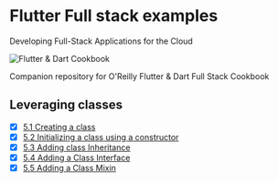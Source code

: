 
# Flutter Full stack examples

Developing Full-Stack Applications for the Cloud

![Flutter & Dart Cookbook](https://github.com/rosera/flutter-and-dart-cookbook/blob/main/images/flutter-dart-cookbook-sml.png "Flutter & Dart Cookbook")

Companion repository for O'Reilly Flutter & Dart Full Stack Cookbook

## Leveraging classes 

- [x] [5.1 Creating a class](https://github.com/rosera/flutter-and-dart-cookbook/blob/main/ch05/ex5-1.md)
- [x] [5.2 Initializing a class using a constructor](https://github.com/rosera/flutter-and-dart-cookbook/blob/main/ch05/ex5-2.md)
- [x] [5.3 Adding class Inheritance](https://github.com/rosera/flutter-and-dart-cookbook/blob/main/ch05/ex5-3.md)
- [x] [5.4 Adding a Class Interface](https://github.com/rosera/flutter-and-dart-cookbook/blob/main/ch05/ex5-4.md)
- [x] [5.5 Adding a Class Mixin](https://github.com/rosera/flutter-and-dart-cookbook/blob/main/ch05/ex5-5.md)
